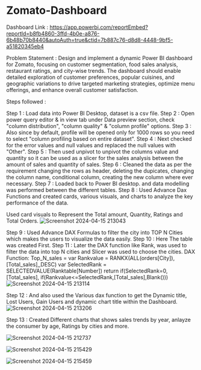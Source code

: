 # Zomato-Dashboard
Dashboard Link : https://app.powerbi.com/reportEmbed?reportId=b8fb4860-3ffd-4b0e-a876-6b48b70b8440&autoAuth=true&ctid=7b887c76-d8d8-4448-9bf5-a51820345eb4

Problem Statement :
Design and implement a dynamic Power BI dashboard for Zomato, focusing on customer segmentation, food sales analysis, restaurant ratings, and city-wise trends. The dashboard should enable detailed exploration of customer preferences, popular cuisines, and geographic variations to drive targeted marketing strategies, optimize menu offerings, and enhance overall customer satisfaction.

Steps followed :

Step 1 : Load data into Power BI Desktop, dataset is a csv file.
Step 2 : Open power query editor & in view tab under Data preview section, check "column distribution", "column quality" & "column profile" options.
Step 3 : Also since by default, profile will be opened only for 1000 rows so you need to select "column profiling based on entire dataset".
Step 4 : Next checked for the error values and null values and replaced the null values with "Other".
Step 5 : Then used unpivot to unpivot the columns value and quantity so it can be used as a slicer for the sales analysis between the amount of sales and quantity of sales.
Step 6 : Cleaned the data as per the requirement changing the rows as header, deleting the dupicates, changing the column name, conditional column, creating the new column where ever necessary.
Step 7 : Loaded back to Power BI desktop. and data modelling was performed between the different tables.
Step 8 : Used Advance Dax Functions and created cards, various visuals, and charts to analyze the key performance of the data.

Used card visuals to Represent the Total amount, Quantity, Ratings and Total Orders.
![Screenshot 2024-04-15 213043](https://github.com/Prakruthi-B-R/Zomato-Dashboard/assets/164649454/409cda7e-ffc2-4a22-af06-12a7d66573be)

Step 9 : Used Advance DAX Formulas to filter the city into TOP N Cities which makes the users to visualize the data easily.
Step 10 : Here The table was created First.
Step 11 : Later the DAX function like Rank,  was used to filter the data into top N cities and Slicer was used to choose the cities.
DAX Function: Top_N_sales = 
                            var Rankvalue = RANKX(ALL(orders[City]),[Total_sales],,DESC) 
                            var SelectedRank = SELECTEDVALUE(Ranktable[Number])
                            return
                            if(SelectedRank=0,[Total_sales],
                            if(Rankvalue<=SelectedRank,[Total_sales],Blank()))
![Screenshot 2024-04-15 213114](https://github.com/Prakruthi-B-R/Zomato-Dashboard/assets/164649454/bfd5ede1-7320-4057-a180-c9247f4c2398)

Step 12 : And also used the Various dax function to get the Dynamic title, Lost Users, Gain Users and dynamic chart title within the Dashboard.
![Screenshot 2024-04-15 213206](https://github.com/Prakruthi-B-R/Zomato-Dashboard/assets/164649454/8ac289e0-8299-411f-ac82-8a882638ba43)

Step 13 : Created Different charts that shows sales trends by year, anlayze the consumer by age, Ratings by cities and more.

![Screenshot 2024-04-15 212737](https://github.com/Prakruthi-B-R/Zomato-Dashboard/assets/164649454/2381f5b1-376b-4760-8839-5cabbd91ea79)

![Screenshot 2024-04-15 215429](https://github.com/Prakruthi-B-R/Zomato-Dashboard/assets/164649454/5a4a1343-e7f3-4f34-b513-d438566dd9ec)

![Screenshot 2024-04-15 215459](https://github.com/Prakruthi-B-R/Zomato-Dashboard/assets/164649454/41c6517e-9eba-4efb-88f8-808c6ab699e7)





 
